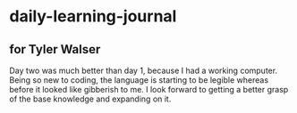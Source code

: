 # daily-learning-journal

## for Tyler Walser

Day two was much better than day 1, because I had a working computer. Being so new to coding,  the language is starting to be legible whereas before it looked like gibberish to me. I look forward to getting a better grasp of the base knowledge and expanding on it.  
